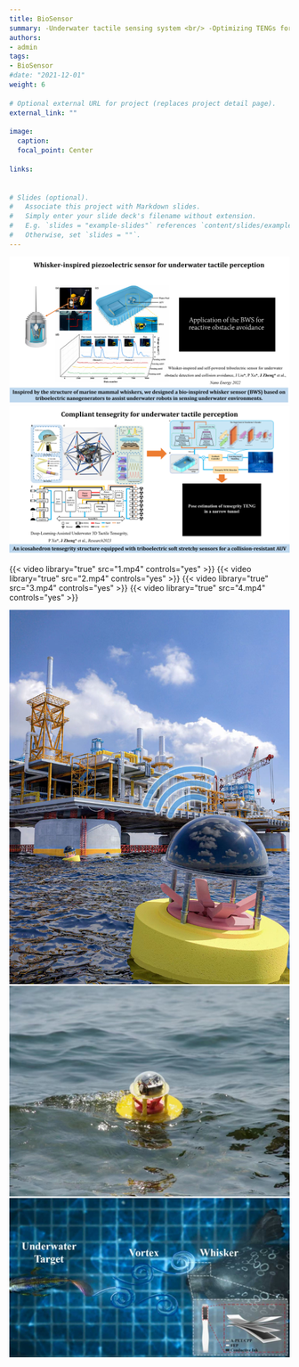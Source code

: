 ```yaml
---
title: BioSensor
summary: -Underwater tactile sensing system <br/> -Optimizing TENGs for High Efficiency Sensing <br/> -Robot attitude estimation system <br/>  -Self-powered sensing system
authors:
- admin
tags:
- BioSensor
#date: "2021-12-01"
weight: 6

# Optional external URL for project (replaces project detail page).
external_link: ""

image:
  caption: 
  focal_point: Center

links:


# Slides (optional).
#   Associate this project with Markdown slides.
#   Simply enter your slide deck's filename without extension.
#   E.g. `slides = "example-slides"` references `content/slides/example-slides.md`.
#   Otherwise, set `slides = ""`.
---
```

![PNG](./1.png)
![PNG](./2.png)

{{< video library="true" src="1.mp4" controls="yes" >}}
{{< video library="true" src="2.mp4" controls="yes" >}}
{{< video library="true" src="3.mp4" controls="yes" >}}
{{< video library="true" src="4.mp4" controls="yes" >}}

![JPG](./5.jpg)
![JPG](./6.jpg)
![JPG](./7.jpg)

